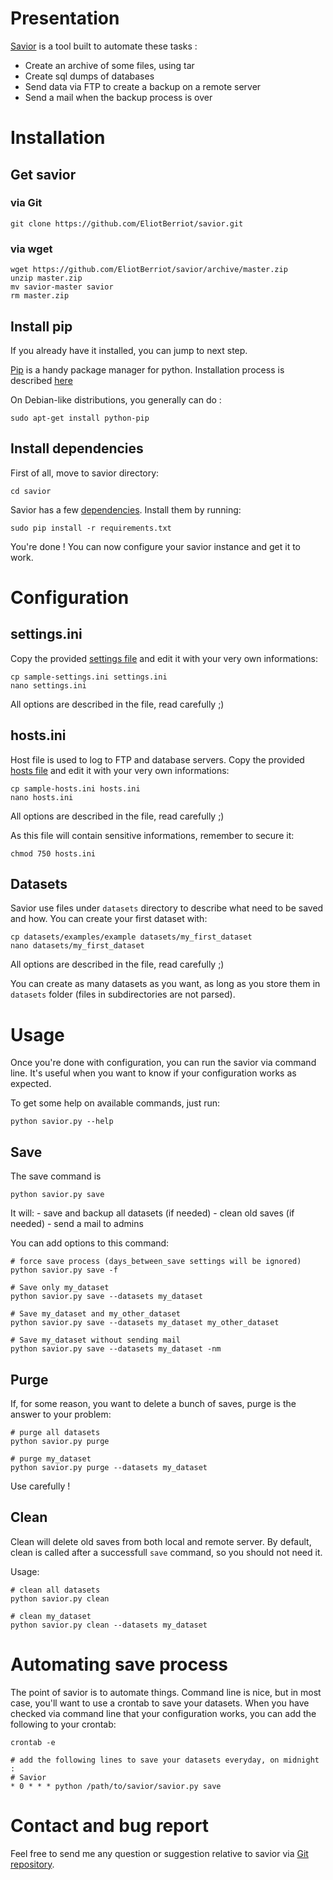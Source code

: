 # Presentation

[Savior](https://github.com/EliotBerriot/savior) is a tool built to automate these tasks :
- Create an archive of some files, using tar
- Create sql dumps of databases
- Send data via FTP to create a backup on a remote server
- Send a mail when the backup process is over

# Installation 

## Get savior

### via Git

    git clone https://github.com/EliotBerriot/savior.git
    
### via wget

    wget https://github.com/EliotBerriot/savior/archive/master.zip
    unzip master.zip
    mv savior-master savior
    rm master.zip
    

## Install pip
If you already have it installed, you can jump to next step. 

[Pip](http://www.pip-installer.org/en/latest/) is a handy package manager for python.
Installation process is described [here](http://www.pip-installer.org/en/latest/installing.html)

On Debian-like distributions, you generally can do :
    
    sudo apt-get install python-pip

## Install dependencies

First of all, move to savior directory:
    
    cd savior
    
Savior has a few [dependencies](requirements.txt). Install them by running:    
    
    sudo pip install -r requirements.txt
    
You're done ! You can now configure your savior instance and get it to work.

# Configuration
    
## settings.ini

Copy the provided [settings file](sample-settings.ini) and edit it with your very own informations:
    
    cp sample-settings.ini settings.ini
    nano settings.ini

All options are described in the file, read carefully ;)

## hosts.ini

Host file is used to log to FTP and database servers.
Copy the provided [hosts file](sample-hosts.ini) and edit it with your very own informations:
    
    cp sample-hosts.ini hosts.ini
    nano hosts.ini
    
All options are described in the file, read carefully ;)

As this file will contain sensitive informations, remember to secure it:
    
    chmod 750 hosts.ini
    
    
## Datasets

Savior use files under `datasets` directory to describe what need to be saved and how.
You can create your first dataset  with:
    
    cp datasets/examples/example datasets/my_first_dataset
    nano datasets/my_first_dataset
  
All options are described in the file, read carefully ;)

You can create as many datasets as you want, as long as you store them in `datasets` folder (files in subdirectories are not parsed).

# Usage

Once you're done with configuration, you can run the savior via command line. 
It's useful when you want to know if your configuration works as expected.

To get some help on available commands, just run:
    
    python savior.py --help

## Save

The save command is
    
    python savior.py save
    
It will:
    - save and backup all datasets (if needed)
    - clean old saves (if needed)
    - send a mail to admins
    
You can add options to this command:
    
    # force save process (days_between_save settings will be ignored)
    python savior.py save -f 
    
    # Save only my_dataset
    python savior.py save --datasets my_dataset 
    
    # Save my_dataset and my_other_dataset
    python savior.py save --datasets my_dataset my_other_dataset
    
    # Save my_dataset without sending mail
    python savior.py save --datasets my_dataset -nm 
    
 
## Purge

If, for some reason, you want to delete a bunch of saves, purge is the answer to your problem:
    
    # purge all datasets
    python savior.py purge
    
    # purge my_dataset
    python savior.py purge --datasets my_dataset
    
Use carefully !

## Clean

Clean will delete old saves from both local and remote server.
By default, clean is called after a successfull `save` command, so you should not need it.

Usage:
    
    # clean all datasets
    python savior.py clean

    # clean my_dataset
    python savior.py clean --datasets my_dataset
    
# Automating save process

The point of savior is to automate things. Command line is nice, but in most case, you'll want to use a crontab to save your datasets.
When you have checked via command line that your configuration works, you can add the following to your crontab:
    
    crontab -e 
    
    # add the following lines to save your datasets everyday, on midnight :
    # Savior
    * 0 * * * python /path/to/savior/savior.py save

# Contact and bug report

Feel free to send me any question or suggestion relative to savior via [Git repository](https://github.com/EliotBerriot/savior).


